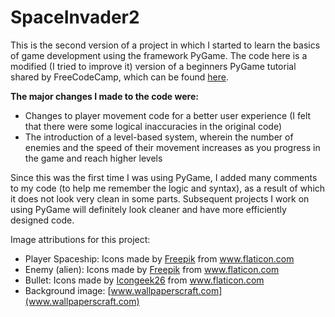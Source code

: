 # SpaceInvader2

This is the second version of a project in which I started to learn the basics of game development using the framework PyGame.
The code here is a modified (I tried to improve it) version of a beginners PyGame tutorial shared by FreeCodeCamp, which can be found [here](https://youtu.be/FfWpgLFMI7w). 

<b>The major changes I made to the code were:</b>
* Changes to player movement code for a better user experience (I felt that there were some logical inaccuracies in the original code)
* The introduction of a level-based system, wherein the number of enemies and the speed of their movement increases as you progress in the game and reach higher levels

Since this was the first time I was using PyGame, I added many comments to my code (to help me remember the logic and syntax), as a result of which it does not look very clean in some parts. Subsequent projects I work on using PyGame will definitely look cleaner and have more efficiently designed code.

Image attributions for this project:
* <div>Player Spaceship: Icons made by <a href="https://www.freepik.com" title="Freepik">Freepik</a> from <a href="https://www.flaticon.com/" title="Flaticon">www.flaticon.com</a></div>
* <div>Enemy (alien): Icons made by <a href="https://www.freepik.com" title="Freepik">Freepik</a> from <a href="https://www.flaticon.com/" title="Flaticon">www.flaticon.com</a></div>
* <div>Bullet: Icons made by <a href="https://www.flaticon.com/authors/icongeek26" title="Icongeek26">Icongeek26</a> from <a href="https://www.flaticon.com/" title="Flaticon">www.flaticon.com</a></div>
* Background image: [www.wallpaperscraft.com](www.wallpaperscraft.com)